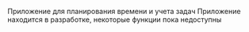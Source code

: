 Приложение для планирования времени и учета задач
Приложение находится в разработке, некоторые функции пока недоступны

